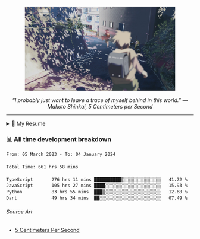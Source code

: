 <p align="center"><img src="asset/header.jpg" width="80%"/></p>
<p align="center"><i>“I probably just want to leave a trace of myself behind in this world.” ― Makoto Shinkai, 5 Centimeters per Second</i></p>

---

<details>
  <summary>📃 My Resume</summary>

### Education

- 📖 **Computer Science**\
📆 10/2021 - present\
📍 **Thang Long University** - Hoang Mai, Hanoi, Vietnam

### Experience

<img align="right" src="https://img.shields.io/badge/Figma-F24E1E?style=flat&logo=figma&logoColor=white"/>
<img align="right" src="https://img.shields.io/badge/node.js-6DA55F?style=flat&logo=node.js&logoColor=white"/>
<img align="right" src="https://img.shields.io/badge/Next.js-black?style=flat&logo=next.js&logoColor=white"/>
<img align="right" src="https://img.shields.io/badge/TypeScript-007ACC?style=flat&logo=typescript&logoColor=white"/>


- 👨‍💻 **Frontend Web Intern**\
📆 07/2023 - present\
📍 **MQ ICT Solutions** - Hoang Mai, Hanoi, Vietnam
</details>

### 📊 All time development breakdown

<!--START_SECTION:waka-->

```txt
From: 05 March 2023 - To: 04 January 2024

Total Time: 661 hrs 58 mins

TypeScript       276 hrs 11 mins ██████████▒░░░░░░░░░░░░░░   41.72 %
JavaScript       105 hrs 27 mins ████░░░░░░░░░░░░░░░░░░░░░   15.93 %
Python           83 hrs 55 mins  ███▒░░░░░░░░░░░░░░░░░░░░░   12.68 %
Dart             49 hrs 34 mins  ██░░░░░░░░░░░░░░░░░░░░░░░   07.49 %
```

<!--END_SECTION:waka-->

###### Source Art

-  [5 Centimeters Per Second](https://wallhaven.cc/w/nrowq1)


